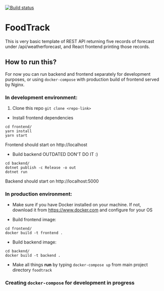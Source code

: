 [![Build status](https://dev.azure.com/uni-proj81GE16s5gd/foodtrack/_apis/build/status/fdtrck%20-%20CI)](https://dev.azure.com/uni-proj81GE16s5gd/foodtrack/_build/latest?definitionId=1)

# FoodTrack

This is very basic template of REST API returning five records of forecast under /api/weatherforecast, 
and React frontend printing those records. 

## How to run this? 

For now you can run backend and frontend separately for development purposes, or using `docker-compose`  with
production build of frontend served by Nginx.

### In development environment:

1. Clone this repo
`git clone <repo-link>`

* Install frontend dependencies
```
cd frontend/
yarn install
yarn start
```
Frontend should start on http://localhost

* Build backend OUTDATED DON'T DO IT :) 
```
cd backend/
dotnet publish -c Release -o out
dotnet run
```

Backend should start on http://localhost:5000

### In production environment:

* Make sure if you have Docker installed on your machine. If not, download it from https://www.docker.com
and configure for your OS

* Build frontend image: 
```
cd frontend/
docker build -t frontend .
```

* Build backend image: 
```
cd backend/
docker build -t backend .
```

* Make all things **run** by typing `docker-compose up` from main project directory `foodtrack`

### Creating `docker-compose` for development in progress
